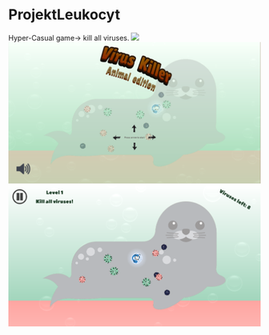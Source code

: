 # ProjektLeukocyt
Hyper-Casual game-> kill all viruses. 
![](./Documentation/gra.gif)
![](./Documentation/0.png)
![](./Documentation/1.png)
